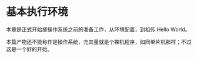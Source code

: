 # 基本执行环境

本章是正式开始搓操作系统之前的准备工作，从环境配置，到祖传 Hello World。

本篇产物还不能称作是操作系统，充其量就是个裸机程序，如同单片机那样；不过这是一个好的开始。
